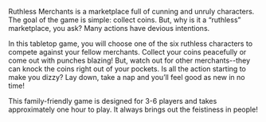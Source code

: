 Ruthless Merchants is a marketplace full of cunning and unruly characters. The goal of the game is simple: collect coins. But, why is it a “ruthless” marketplace, you ask? Many actions have devious intentions.

In this tabletop game, you will choose one of the six ruthless characters to compete against your fellow merchants. Collect your coins peacefully or come out with punches blazing! But, watch out for other merchants--they can knock the coins right out of your pockets. Is all the action starting to make you dizzy? Lay down, take a nap and you’ll feel good as new in no time!

This family-friendly game is designed for 3-6 players and takes approximately one hour to play. It always brings out the feistiness in people!